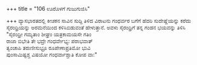 +++
title = "106 ಊರೊಳಗೆ ಗುಜುಗುಜಿಸಿ"

+++
ವ್ಯಾಸಭಾರತದಲ್ಲಿ ಕೀಚಕನ ಸಾವಿನ ಸುದ್ದಿ ತಿಳಿದ ವಿರಾಟನು ಗಂಧರ್ವರ ಬಗೆಗೆ ಹೆದರಿ ಸುದೇಷ್ಣೆಯನ್ನು ಕರೆದು ಸೈರಂಧ್ರಿಯನ್ನು ಅರಮನೆಯಿಂದ ಕಳಿಸಿಬಿಡುವಂತೆ ಹೇಳುತ್ತಾನೆ. ಅವಳು ಸೈರಂಧ್ರಿಗೆ ತನ್ನ ಗಂಡನ ಭಯವನ್ನು ತಿಳಿಸಿ   
"ಸೈರಂಧ್ರೀ ಗಮ್ಯತಾಂ ಶೀಘ್ರಂ ಯತ್ರಕಾಮಯಸೇ ಗತಿಂ   
ರಾಜಾ ಬಿಭೇತಿ ತೇ ಭದ್ರೇ ಗಂಧರ್ವೇಭ್ಯ: ಪರಾಭವಾತ್  
ತ್ವಂಚಾಪಿ ತರುಣೀಸುಭ್ರೂ ರೂಪೇಣಾಪ್ರತಿಮೋ ಭುವಿ  
ಪುಂಸಾಮಿಷ್ಟಶ್ಚ ವಿಷಯೋ ಗಂಧರ್ವಾಶ್ಚಾತಿ ಕೋಪ ವಾ:"